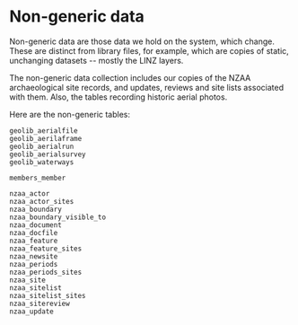 Non-generic data
================

Non-generic data are those data we hold on the system, which
change. These are distinct from library files, for example, which are
copies of static, unchanging datasets -- mostly the LINZ layers.

The non-generic data collection includes our copies of the NZAA
archaeological site records, and updates, reviews and site lists
associated with them. Also, the tables recording historic aerial
photos.

Here are the non-generic tables:

    geolib_aerialfile
    geolib_aerilaframe
    geolib_aerialrun
    geolib_aerialsurvey
    geolib_waterways

    members_member

    nzaa_actor
    nzaa_actor_sites
    nzaa_boundary
    nzaa_boundary_visible_to
    nzaa_document
    nzaa_docfile
    nzaa_feature
    nzaa_feature_sites
    nzaa_newsite
    nzaa_periods
    nzaa_periods_sites
    nzaa_site
    nzaa_sitelist
    nzaa_sitelist_sites
    nzaa_sitereview
    nzaa_update


